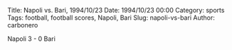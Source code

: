 Title: Napoli vs. Bari, 1994/10/23
Date: 1994/10/23 00:00
Category: sports
Tags: football, football scores, Napoli, Bari
Slug: napoli-vs-bari
Author: carbonero


Napoli 3 - 0 Bari
